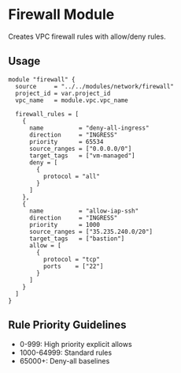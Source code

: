 # Firewall Module

Creates VPC firewall rules with allow/deny rules.

## Usage

```hcl
module "firewall" {
  source     = "../../modules/network/firewall"
  project_id = var.project_id
  vpc_name   = module.vpc.vpc_name
  
  firewall_rules = [
    {
      name          = "deny-all-ingress"
      direction     = "INGRESS"
      priority      = 65534
      source_ranges = ["0.0.0.0/0"]
      target_tags   = ["vm-managed"]
      deny = [
        {
          protocol = "all"
        }
      ]
    },
    {
      name          = "allow-iap-ssh"
      direction     = "INGRESS"
      priority      = 1000
      source_ranges = ["35.235.240.0/20"]
      target_tags   = ["bastion"]
      allow = [
        {
          protocol = "tcp"
          ports    = ["22"]
        }
      ]
    }
  ]
}
```

## Rule Priority Guidelines

- 0-999: High priority explicit allows
- 1000-64999: Standard rules
- 65000+: Deny-all baselines
